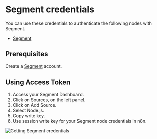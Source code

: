# Segment credentials

You can use these credentials to authenticate the following nodes with Segment.

- [Segment](/integrations/builtin/app-nodes/n8n-nodes-base.segment/)

## Prerequisites

Create a [Segment](https://segment.com/) account.

## Using Access Token

1. Access your Segment Dashboard.
2. Click on Sources, on the left panel.
3. Click on Add Source.
4. Select Node.js.
5. Copy write key.
6. Use session write key for your Segment node credentials in n8n.

![Getting Segment credentials](/_images/integrations/builtin/credentials/segment/using-access-token.gif)

